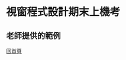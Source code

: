 <h1> 視窗程式設計期末上機考 </h1>
<h2>老師提供的範例</h2>
<pre><a href="https://github.com/iambjlu/CS_class">回首頁</a></pre>